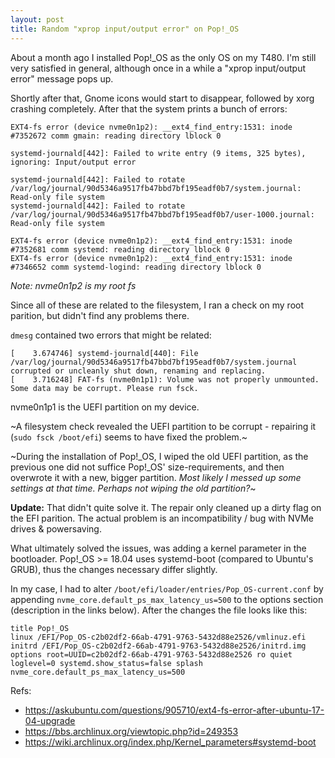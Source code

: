 ```yaml
---
layout: post
title: Random "xprop input/output error" on Pop!_OS
---
```


About a month ago I installed Pop!\_OS as the only OS on my T480. I'm still very satisfied in general, although once in a while a "xprop input/output error" message pops up.

Shortly after that, Gnome icons would start to disappear, followed by xorg crashing completely.
After that the system prints a bunch of errors:

```
EXT4-fs error (device nvme0n1p2): __ext4_find_entry:1531: inode #7352672 comm gmain: reading directory lblock 0
```

```
systemd-journald[442]: Failed to write entry (9 items, 325 bytes), ignoring: Input/output error
```

```
systemd-journald[442]: Failed to rotate /var/log/journal/90d5346a9517fb47bbd7bf195eadf0b7/system.journal: Read-only file system
systemd-journald[442]: Failed to rotate /var/log/journal/90d5346a9517fb47bbd7bf195eadf0b7/user-1000.journal: Read-only file system
```

```
EXT4-fs error (device nvme0n1p2): __ext4_find_entry:1531: inode #7352681 comm systemd: reading directory lblock 0
EXT4-fs error (device nvme0n1p2): __ext4_find_entry:1531: inode #7346652 comm systemd-logind: reading directory lblock 0
```

_Note: nvme0n1p2 is my root fs_

Since all of these are related to the filesystem, I ran a check on my root parition, but didn't find any problems there.


`dmesg` contained two errors that might be related:

```
[    3.674746] systemd-journald[440]: File /var/log/journal/90d5346a9517fb47bbd7bf195eadf0b7/system.journal corrupted or uncleanly shut down, renaming and replacing.
[    3.716248] FAT-fs (nvme0n1p1): Volume was not properly unmounted. Some data may be corrupt. Please run fsck.
```

nvme0n1p1 is the UEFI partition on my device.

~A filesystem check revealed the UEFI partition to be corrupt - repairing it (`sudo fsck /boot/efi`) seems to have fixed the problem.~

~During the installation of Pop!\_OS, I wiped the old UEFI partition, as the previous one did not suffice Pop!\_OS' size-requirements, and then overwrote it with a new, bigger partition. _Most likely I messed up some settings at that time. Perhaps not wiping the old partition?_~


__Update:__ That didn't quite solve it. The repair only cleaned up a dirty flag on the EFI parition.
The actual problem is an incompatibility / bug with NVMe drives & powersaving.

What ultimately solved the issues, was adding a kernel parameter in the bootloader.
Pop!\_OS >= 18.04 uses systemd-boot (compared to Ubuntu's GRUB), thus the changes necessary differ slightly.

In my case, I had to alter `/boot/efi/loader/entries/Pop_OS-current.conf` by appending `nvme_core.default_ps_max_latency_us=500` to the options section (description in the links below). After the changes the file looks like this:

```
title Pop!_OS
linux /EFI/Pop_OS-c2b02df2-66ab-4791-9763-5432d88e2526/vmlinuz.efi
initrd /EFI/Pop_OS-c2b02df2-66ab-4791-9763-5432d88e2526/initrd.img
options root=UUID=c2b02df2-66ab-4791-9763-5432d88e2526 ro quiet loglevel=0 systemd.show_status=false splash nvme_core.default_ps_max_latency_us=500
```

Refs:
* https://askubuntu.com/questions/905710/ext4-fs-error-after-ubuntu-17-04-upgrade
* https://bbs.archlinux.org/viewtopic.php?id=249353
* https://wiki.archlinux.org/index.php/Kernel_parameters#systemd-boot

